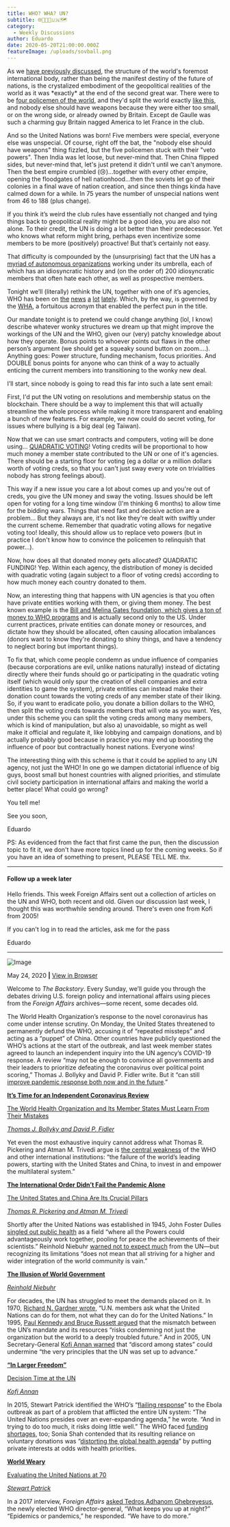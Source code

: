 ```yaml
---
title: WHO? WHA? UN?
subtitle: 🌐🙈🙊🙉🇺🇳🗺️
category:
  - Weekly Discussions
author: Eduardo
date: 2020-05-20T21:00:00.000Z
featureImage: /uploads/sovball.png
---
```

As we [have previously discussed](https://forum.caltechsovereignty.club/t/august-14-the-un/136), the structure of the world's foremost international body, rather than being the manifest destiny of the future of nations, is the crystalized embodiment of the geopolitical realities of the world as it was \*exactly\* at the end of the second great war. There were to be [four policemen of the world](https://en.wikipedia.org/wiki/Four_Policemen), and they'd split the world exactly [like this](https://en.wikipedia.org/wiki/Four_Policemen#/media/File:FourPolicemenZones.png), and nobody else should have weapons because they were either too small, or on the wrong side, or already owned by Britain. Except de Gaulle was such a charming guy Britain nagged America to let France in the club.

And so the United Nations was born! Five members were special, everyone else was unspecial. Of course, right off the bat, the "nobody else should have weapons" thing fizzled, but the five policemen stuck with their "veto powers". Then India was let loose, but never-mind that. Then China flipped sides, but never-mind that, let's just pretend it didn't until we can't anymore. Then the best empire crumbled (😢)...together with every other empire, opening the floodgates of hell nationhood...then the soviets let go of their colonies in a final wave of nation creation, and since then things kinda have calmed down for a while. In 75 years the number of unspecial nations went from 46 to 188 (plus change).

If you think it’s weird the club rules have essentially not changed and tying things back to geopolitical reality might be a good idea, you are also not alone. To their credit, the UN is doing a lot better than their predecessor. Yet who knows what reform might bring, perhaps even incentivize some members to be more (positively) proactive! But that’s certainly not easy.

That difficulty is compounded by the (unsurprising) fact that the UN has a [myriad of autonomous organizations](https://en.wikipedia.org/wiki/List_of_specialized_agencies_of_the_United_Nations) working under its umbrella, each of which has an idiosyncratic history and (on the order of) 200 idiosyncratic members that often hate each other, as well as prospective members.

Tonight we’ll (literally) rethink the UN, together with one of it’s agencies, WHO has been on [the](https://www.channelnewsasia.com/news/world/who-chief-tedros-in-the-eye-of-the-storm-12746058) [news](http://youtube.com/watch?v=UlCYFh8U2xM) [a](https://www.bbc.com/news/world-asia-52088167) [lot](https://www.bbc.com/news/world-us-canada-52289056) [lately](https://www.scmp.com/news/china/diplomacy/article/3085013/trump-threatens-who-permanent-freeze-over-coronavirus-response). Which, by the way, is governed by the [WHA](https://en.wikipedia.org/wiki/World_Health_Assembly), a fortuitous acronym that enabled the perfect pun in the title.

Our mandate tonight is to pretend we could change anything (lol, I know) describe whatever wonky structures we dream up that might improve the workings of the UN and the WHO, given our (very) patchy knowledge about how they operate. Bonus points to whoever points out flaws in the other person’s argument (we should get a squeaky sound button on zoom....). Anything goes: Power structure, funding mechanism, focus priorities. And DOUBLE bonus points for anyone who can think of a way to actually enticing the current members into transitioning to the wonky new deal.

I’ll start, since nobody is going to read this far into such a late sent email:

First, I'd put the UN voting on resolutions and membership status on the blockchain. There should be a way to implement this that will actually streamline the whole process while making it more transparent and enabling a bunch of new features. For example, we now could do secret voting, for issues where bullying is a big deal (eg Taiwan).

Now that we can use smart contracts and computers, voting will be done using… [QUADRATIC VOTING](https://forum.caltechsovereignty.club/t/2020-05-06-quadratic-voting-and-quadratic-funding-c/171)! Voting credits will be proportional to how much money a member state contributed to the UN or one of it's agencies. There should be a starting floor for voting (eg a dollar or a million dollars worth of voting creds, so that you can't just sway every vote on trivialities nobody has strong feelings about).

This way if a new issue you care a lot about comes up and you're out of creds, you give the UN money and sway the voting. Issues should be left open for voting for a long time window (I'm thinking 6 months) to allow time for the bidding wars. Things that need fast and decisive action are a problem… But they always are, it's not like they're dealt with swiftly under the current scheme. Remember that quadratic voting allows for negative voting too! Ideally, this should allow us to replace veto powers (but in practice I don't know how to convince the policemen to relinquish that power…).

Now, how does all that donated money gets allocated? QUADRATIC FUNDING! Yep. Within each agency, the distribution of money is decided with quadratic voting (again subject to a floor of voting creds) according to how much money each country donated to them.

Now, an interesting thing that happens with UN agencies is that you often have private entities working with them, or giving them money. The best known example is the [Bill and Melina Gates foundation, which gives a ton of money to WHO programs](https://www.weforum.org/agenda/2020/04/who-funds-world-health-organization-un-coronavirus-pandemic-covid-trump/) and is actually second only to the US. Under current practices, private entities can donate money or resources, and dictate how they should be allocated, often causing allocation imbalances (donors want to know they're donating to shiny things, and have a tendency to neglect boring but important things).

To fix that, which come people condemn as undue influence of companies (because corporations are evil, unlike nations naturally) instead of dictating directly where their funds should go or participating in the quadratic voting itself (which would only spur the creation of shell companies and extra identities to game the system), private entities can instead make their donation count towards the voting creds of any member state of their liking. So, if you want to eradicate polio, you donate a billion dollars to the WHO, then split the voting creds towards members that will vote as you want. Yes, under this scheme you can split the voting creds among many members, which is kind of manipulation, but also a) unavoidable, so might as well make it official and regulate it, like lobbying and campaign donations, and b) actually probably good because in practice you may end up boosting the influence of poor but contractually honest nations. Everyone wins!

The interesting thing with this scheme is that it could be applied to any UN agency, not just the WHO! In one go we dampen dictatorial influence of big guys, boost small but honest countries with aligned priorities, and stimulate civil society participation in international affairs and making the world a better place! What could go wrong?

You tell me!

See you soon,

Eduardo

PS: As evidenced from the fact that first came the pun, then the discussion topic to fit it, we don't have more topics lined up for the coming weeks. So if you have an idea of something to present, PLEASE TELL ME. thx.




---
#### Follow up a week later

Hello friends. This week Foreign Affairs sent out a collection of articles on the UN and WHO, both recent and old. Given our discussion last week, I thought this was worthwhile sending around. There's even one from Kofi from 2005!

If you can't log in to read the articles, ask me for the pass

Eduardo


---


![Image](https://ci4.googleusercontent.com/proxy/ep8p2T-BdxHeJa5UrEQfzqxI1mqUIRpQa5YcVHBbHDvKdoChV6X0_Mt7xTyzeur4BFO47-oaJ93HiFXIwQwMHYFsOwMMHBg86NrpYzi253ObebDXmkTBAIpKt2Th73nVbVLMM5yNhLmST73r1V28rNuzNLZcNDsi6opMYp451A=s0-d-e1-ft#https://sailthru-media.s3.amazonaws.com/composer/images/sailthru-prod-5jv/FA%20The%20Backstory-logo%402x.png "Image")

May 24, 2020 **\|** [View in Browser](https://link.foreignaffairs.com/view/5df9aa22f543e66d96032539c5881.2k0b/c84c3559)

Welcome to *The Backstory*. Every Sunday, we’ll guide you through the debates driving U.S. foreign policy and international affairs using pieces from the *Foreign Affairs* archives—some recent, some decades old.

The World Health Organization’s response to the novel coronavirus has come under intense scrutiny. On Monday, the United States threatened to permanently defund the WHO, accusing it of “repeated missteps” and acting as a “puppet” of China. Other countries have publicly questioned the WHO’s actions at the start of the outbreak, and last week member states agreed to launch an independent inquiry into the UN agency’s COVID-19 response. A review “may not be enough to convince all governments and their leaders to prioritize defeating the coronavirus over political point scoring,” Thomas J. Bollyky and David P. Fidler write. But it “can still [improve pandemic response both now and in the future](https://link.foreignaffairs.com/click/20399329.119243/aHR0cHM6Ly93d3cuZm9yZWlnbmFmZmFpcnMuY29tL2FydGljbGVzL2NoaW5hLzIwMjAtMDQtMjQvaXRzLXRpbWUtaW5kZXBlbmRlbnQtY29yb25hdmlydXMtcmV2aWV3P3V0bV9tZWRpdW09bmV3c2xldHRlcnMmdXRtX3NvdXJjZT1mYWJhY2tzdG9yeSZ1dG1fY29udGVudD0yMDIwMDUyNA/5df9aa22f543e66d96032539B2bf0dedd).”



**[It’s Time for an Independent Coronavirus Review](https://link.foreignaffairs.com/click/20399329.119243/aHR0cHM6Ly93d3cuZm9yZWlnbmFmZmFpcnMuY29tL2FydGljbGVzL2NoaW5hLzIwMjAtMDQtMjQvaXRzLXRpbWUtaW5kZXBlbmRlbnQtY29yb25hdmlydXMtcmV2aWV3P3V0bV9tZWRpdW09bmV3c2xldHRlcnMmdXRtX3NvdXJjZT1mYWJhY2tzdG9yeSZ1dG1fY29udGVudD0yMDIwMDUyNA/5df9aa22f543e66d96032539D2bf0dedd)**

[The World Health Organization and Its Member States Must Learn From Their Mistakes](https://link.foreignaffairs.com/click/20399329.119243/aHR0cHM6Ly93d3cuZm9yZWlnbmFmZmFpcnMuY29tL2FydGljbGVzL2NoaW5hLzIwMjAtMDQtMjQvaXRzLXRpbWUtaW5kZXBlbmRlbnQtY29yb25hdmlydXMtcmV2aWV3P3V0bV9tZWRpdW09bmV3c2xldHRlcnMmdXRtX3NvdXJjZT1mYWJhY2tzdG9yeSZ1dG1fY29udGVudD0yMDIwMDUyNA/5df9aa22f543e66d96032539E2bf0dedd)

*[Thomas J. Bollyky and David P. Fidler](https://link.foreignaffairs.com/click/20399329.119243/aHR0cHM6Ly93d3cuZm9yZWlnbmFmZmFpcnMuY29tL2FydGljbGVzL2NoaW5hLzIwMjAtMDQtMjQvaXRzLXRpbWUtaW5kZXBlbmRlbnQtY29yb25hdmlydXMtcmV2aWV3P3V0bV9tZWRpdW09bmV3c2xldHRlcnMmdXRtX3NvdXJjZT1mYWJhY2tzdG9yeSZ1dG1fY29udGVudD0yMDIwMDUyNA/5df9aa22f543e66d96032539F2bf0dedd)*

Yet even the most exhaustive inquiry cannot address what Thomas R. Pickering and Atman M. Trivedi argue is [the central weakness](https://link.foreignaffairs.com/click/20399329.119243/aHR0cHM6Ly93d3cuZm9yZWlnbmFmZmFpcnMuY29tL2FydGljbGVzL3dvcmxkLzIwMjAtMDUtMTQvaW50ZXJuYXRpb25hbC1vcmRlci1kaWRudC1mYWlsLXBhbmRlbWljLWFsb25lP3V0bV9tZWRpdW09bmV3c2xldHRlcnMmdXRtX3NvdXJjZT1mYWJhY2tzdG9yeSZ1dG1fY29udGVudD0yMDIwMDUyNA/5df9aa22f543e66d96032539Bd148aa59) of the WHO and other international institutions: “the failure of the world’s leading powers, starting with the United States and China, to invest in and empower the multilateral system.”

**[The International Order Didn’t Fail the Pandemic Alone](https://link.foreignaffairs.com/click/20399329.119243/aHR0cHM6Ly93d3cuZm9yZWlnbmFmZmFpcnMuY29tL2FydGljbGVzL3dvcmxkLzIwMjAtMDUtMTQvaW50ZXJuYXRpb25hbC1vcmRlci1kaWRudC1mYWlsLXBhbmRlbWljLWFsb25lP3V0bV9tZWRpdW09bmV3c2xldHRlcnMmdXRtX3NvdXJjZT1mYWJhY2tzdG9yeSZ1dG1fY29udGVudD0yMDIwMDUyNA/5df9aa22f543e66d96032539Dd148aa59)**

[The United States and China Are Its Crucial Pillars](https://link.foreignaffairs.com/click/20399329.119243/aHR0cHM6Ly93d3cuZm9yZWlnbmFmZmFpcnMuY29tL2FydGljbGVzL3dvcmxkLzIwMjAtMDUtMTQvaW50ZXJuYXRpb25hbC1vcmRlci1kaWRudC1mYWlsLXBhbmRlbWljLWFsb25lP3V0bV9tZWRpdW09bmV3c2xldHRlcnMmdXRtX3NvdXJjZT1mYWJhY2tzdG9yeSZ1dG1fY29udGVudD0yMDIwMDUyNA/5df9aa22f543e66d96032539Ed148aa59)

*[Thomas R. Pickering and Atman M. Trivedi](https://link.foreignaffairs.com/click/20399329.119243/aHR0cHM6Ly93d3cuZm9yZWlnbmFmZmFpcnMuY29tL2FydGljbGVzL3dvcmxkLzIwMjAtMDUtMTQvaW50ZXJuYXRpb25hbC1vcmRlci1kaWRudC1mYWlsLXBhbmRlbWljLWFsb25lP3V0bV9tZWRpdW09bmV3c2xldHRlcnMmdXRtX3NvdXJjZT1mYWJhY2tzdG9yeSZ1dG1fY29udGVudD0yMDIwMDUyNA/5df9aa22f543e66d96032539Fd148aa59)*

Shortly after the United Nations was established in 1945, John Foster Dulles [singled out public health](https://link.foreignaffairs.com/click/20399329.119243/aHR0cHM6Ly93d3cuZm9yZWlnbmFmZmFpcnMuY29tL2FydGljbGVzLzE5NDUtMTAtMDEvdW5pdGVkLW5hdGlvbnMtcHJvc3BlY3R1cz91dG1fbWVkaXVtPW5ld3NsZXR0ZXJzJnV0bV9zb3VyY2U9ZmFiYWNrc3RvcnkmdXRtX2NvbnRlbnQ9MjAyMDA1MjQ/5df9aa22f543e66d96032539B0d9bc334) as a field “where all the Powers could advantageously work together, pooling for peace the achievements of their scientists.” Reinhold Niebuhr [warned not to expect much](https://link.foreignaffairs.com/click/20399329.119243/aHR0cHM6Ly93d3cuZm9yZWlnbmFmZmFpcnMuY29tL2FydGljbGVzLzE5NDktMDQtMDEvaWxsdXNpb24td29ybGQtZ292ZXJubWVudD91dG1fbWVkaXVtPW5ld3NsZXR0ZXJzJnV0bV9zb3VyY2U9ZmFiYWNrc3RvcnkmdXRtX2NvbnRlbnQ9MjAyMDA1MjQ/5df9aa22f543e66d96032539B94897893) from the UN—but recognizing its limitations “does not mean that all striving for a higher and wider integration of the world community is vain.”

**[The Illusion of World Government](https://link.foreignaffairs.com/click/20399329.119243/aHR0cHM6Ly93d3cuZm9yZWlnbmFmZmFpcnMuY29tL2FydGljbGVzLzE5NDktMDQtMDEvaWxsdXNpb24td29ybGQtZ292ZXJubWVudD91dG1fbWVkaXVtPW5ld3NsZXR0ZXJzJnV0bV9zb3VyY2U9ZmFiYWNrc3RvcnkmdXRtX2NvbnRlbnQ9MjAyMDA1MjQ/5df9aa22f543e66d96032539D94897893)**

*[Reinhold Niebuhr](https://link.foreignaffairs.com/click/20399329.119243/aHR0cHM6Ly93d3cuZm9yZWlnbmFmZmFpcnMuY29tL2FydGljbGVzLzE5NDktMDQtMDEvaWxsdXNpb24td29ybGQtZ292ZXJubWVudD91dG1fbWVkaXVtPW5ld3NsZXR0ZXJzJnV0bV9zb3VyY2U9ZmFiYWNrc3RvcnkmdXRtX2NvbnRlbnQ9MjAyMDA1MjQ/5df9aa22f543e66d96032539E94897893)*

For decades, the UN has struggled to meet the demands placed on it. In 1970, [Richard N. Gardner wrote](https://link.foreignaffairs.com/click/20399329.119243/aHR0cHM6Ly93d3cuZm9yZWlnbmFmZmFpcnMuY29tL2FydGljbGVzLzE5NzAtMDctMDEvY2FuLXVuaXRlZC1uYXRpb25zLWJlLXJldml2ZWQ_dXRtX21lZGl1bT1uZXdzbGV0dGVycyZ1dG1fc291cmNlPWZhYmFja3N0b3J5JnV0bV9jb250ZW50PTIwMjAwNTI0/5df9aa22f543e66d96032539Baa0b8262), “U.N. members ask what the United Nations can do for them, not what they can do for the United Nations.” In 1995, [Paul Kennedy and Bruce Russett argued](https://link.foreignaffairs.com/click/20399329.119243/aHR0cHM6Ly93d3cuZm9yZWlnbmFmZmFpcnMuY29tL2FydGljbGVzLzE5OTUtMDktMDEvcmVmb3JtaW5nLXVuaXRlZC1uYXRpb25zP3V0bV9tZWRpdW09bmV3c2xldHRlcnMmdXRtX3NvdXJjZT1mYWJhY2tzdG9yeSZ1dG1fY29udGVudD0yMDIwMDUyNA/5df9aa22f543e66d96032539B82604af7) that the mismatch between the UN’s mandate and its resources “risks condemning not just the organization but the world to a deeply troubled future.” And in 2005, UN Secretary-General [Kofi Annan warned](https://link.foreignaffairs.com/click/20399329.119243/aHR0cHM6Ly93d3cuZm9yZWlnbmFmZmFpcnMuY29tL2FydGljbGVzLzIwMDUtMDUtMDEvbGFyZ2VyLWZyZWVkb20tZGVjaXNpb24tdGltZS11bj91dG1fbWVkaXVtPW5ld3NsZXR0ZXJzJnV0bV9zb3VyY2U9ZmFiYWNrc3RvcnkmdXRtX2NvbnRlbnQ9MjAyMDA1MjQ/5df9aa22f543e66d96032539B47cd76d5) that “discord among states” could undermine “the very principles that the UN was set up to advance.”[](https://link.foreignaffairs.com/click/20399329.119243/aHR0cHM6Ly93d3cuZm9yZWlnbmFmZmFpcnMuY29tL2FydGljbGVzLzIwMDUtMDUtMDEvbGFyZ2VyLWZyZWVkb20_dXRtX21lZGl1bT1uZXdzbGV0dGVycyZ1dG1fc291cmNlPWZhYmFja3N0b3J5JnV0bV9jb250ZW50PTIwMjAwNTI0/5df9aa22f543e66d96032539B87865b86)

[](https://link.foreignaffairs.com/click/20399329.119243/aHR0cHM6Ly93d3cuZm9yZWlnbmFmZmFpcnMuY29tL2FydGljbGVzLzIwMDUtMDUtMDEvbGFyZ2VyLWZyZWVkb20_dXRtX21lZGl1bT1uZXdzbGV0dGVycyZ1dG1fc291cmNlPWZhYmFja3N0b3J5JnV0bV9jb250ZW50PTIwMjAwNTI0/5df9aa22f543e66d96032539B87865b86)

**[“In Larger Freedom”](https://link.foreignaffairs.com/click/20399329.119243/aHR0cHM6Ly93d3cuZm9yZWlnbmFmZmFpcnMuY29tL2FydGljbGVzLzIwMDUtMDUtMDEvbGFyZ2VyLWZyZWVkb20_dXRtX21lZGl1bT1uZXdzbGV0dGVycyZ1dG1fc291cmNlPWZhYmFja3N0b3J5JnV0bV9jb250ZW50PTIwMjAwNTI0/5df9aa22f543e66d96032539C87865b86)**

[Decision Time at the UN](https://link.foreignaffairs.com/click/20399329.119243/aHR0cHM6Ly93d3cuZm9yZWlnbmFmZmFpcnMuY29tL2FydGljbGVzLzIwMDUtMDUtMDEvbGFyZ2VyLWZyZWVkb20_dXRtX21lZGl1bT1uZXdzbGV0dGVycyZ1dG1fc291cmNlPWZhYmFja3N0b3J5JnV0bV9jb250ZW50PTIwMjAwNTI0/5df9aa22f543e66d96032539D87865b86)

*[Kofi Annan](https://link.foreignaffairs.com/click/20399329.119243/aHR0cHM6Ly93d3cuZm9yZWlnbmFmZmFpcnMuY29tL2FydGljbGVzLzIwMDUtMDUtMDEvbGFyZ2VyLWZyZWVkb20_dXRtX21lZGl1bT1uZXdzbGV0dGVycyZ1dG1fc291cmNlPWZhYmFja3N0b3J5JnV0bV9jb250ZW50PTIwMjAwNTI0/5df9aa22f543e66d96032539E87865b86)*



In 2015, Stewart Patrick identified the WHO’s “[flailing response](https://link.foreignaffairs.com/click/20399329.119243/aHR0cHM6Ly93d3cuZm9yZWlnbmFmZmFpcnMuY29tL2FydGljbGVzLzIwMTUtMTAtMjAvd29ybGQtd2Vhcnk_dXRtX21lZGl1bT1uZXdzbGV0dGVycyZ1dG1fc291cmNlPWZhYmFja3N0b3J5JnV0bV9jb250ZW50PTIwMjAwNTI0/5df9aa22f543e66d96032539Be05f582f)” to the Ebola outbreak as part of a problem that afflicted the entire UN system: “The United Nations presides over an ever-expanding agenda,” he wrote. “And in trying to do too much, it risks doing little well.” The WHO faced [funding shortages](https://link.foreignaffairs.com/click/20399329.119243/aHR0cHM6Ly93d3cuZm9yZWlnbmFmZmFpcnMuY29tL2FydGljbGVzLzIwMTItMDMtMDYvbW9uZXktb3ItZGllP3V0bV9tZWRpdW09bmV3c2xldHRlcnMmdXRtX3NvdXJjZT1mYWJhY2tzdG9yeSZ1dG1fY29udGVudD0yMDIwMDUyNA/5df9aa22f543e66d96032539B36a8e80a), too; Sonia Shah contended that its resulting reliance on voluntary donations was “[distorting the global health agenda](https://link.foreignaffairs.com/click/20399329.119243/aHR0cHM6Ly93d3cuZm9yZWlnbmFmZmFpcnMuY29tL2FydGljbGVzLzIwMTEtMTEtMDkvaG93LXByaXZhdGUtY29tcGFuaWVzLWFyZS10cmFuc2Zvcm1pbmctZ2xvYmFsLXB1YmxpYy1oZWFsdGgtYWdlbmRhP3V0bV9tZWRpdW09bmV3c2xldHRlcnMmdXRtX3NvdXJjZT1mYWJhY2tzdG9yeSZ1dG1fY29udGVudD0yMDIwMDUyNA/5df9aa22f543e66d96032539B829c4776)” by putting private interests at odds with health priorities.



**[World Weary](https://link.foreignaffairs.com/click/20399329.119243/aHR0cHM6Ly93d3cuZm9yZWlnbmFmZmFpcnMuY29tL2FydGljbGVzLzIwMTUtMTAtMjAvd29ybGQtd2Vhcnk_dXRtX21lZGl1bT1uZXdzbGV0dGVycyZ1dG1fc291cmNlPWZhYmFja3N0b3J5JnV0bV9jb250ZW50PTIwMjAwNTI0/5df9aa22f543e66d96032539De05f582f)**

[Evaluating the United Nations at 70](https://link.foreignaffairs.com/click/20399329.119243/aHR0cHM6Ly93d3cuZm9yZWlnbmFmZmFpcnMuY29tL2FydGljbGVzLzIwMTUtMTAtMjAvd29ybGQtd2Vhcnk_dXRtX21lZGl1bT1uZXdzbGV0dGVycyZ1dG1fc291cmNlPWZhYmFja3N0b3J5JnV0bV9jb250ZW50PTIwMjAwNTI0/5df9aa22f543e66d96032539Ee05f582f)

*[Stewart Patrick](https://link.foreignaffairs.com/click/20399329.119243/aHR0cHM6Ly93d3cuZm9yZWlnbmFmZmFpcnMuY29tL2FydGljbGVzLzIwMTUtMTAtMjAvd29ybGQtd2Vhcnk_dXRtX21lZGl1bT1uZXdzbGV0dGVycyZ1dG1fc291cmNlPWZhYmFja3N0b3J5JnV0bV9jb250ZW50PTIwMjAwNTI0/5df9aa22f543e66d96032539Fe05f582f)*

In a 2017 interview, *Foreign Affairs* [asked Tedros Adhanom Ghebreyesus](https://link.foreignaffairs.com/click/20399329.119243/aHR0cHM6Ly93d3cuZm9yZWlnbmFmZmFpcnMuY29tL2ludGVydmlld3MvMjAxNy0wOC0xNS9nbG9iYWwtaGVhbHRoLWdldHMtY2hlY2t1cD91dG1fbWVkaXVtPW5ld3NsZXR0ZXJzJnV0bV9zb3VyY2U9ZmFiYWNrc3RvcnkmdXRtX2NvbnRlbnQ9MjAyMDA1MjQ/5df9aa22f543e66d96032539Ba5cace2b), the newly elected WHO director-general, “What keeps you up at night?” “Epidemics or pandemics,” he responded. “We have to do more.”